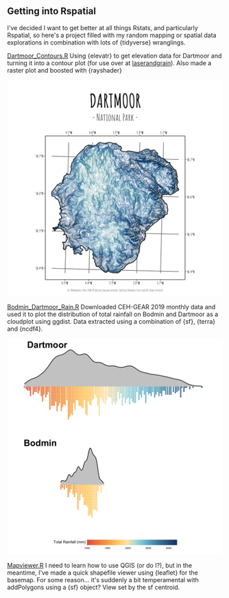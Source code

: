 ## Getting into Rspatial

I've decided I want to get better at all things Rstats, and particularly Rspatial, so here's a project filled with my random mapping or spatial data explorations in combination with lots of {tidyverse} wranglings.

[Dartmoor_Contours.R](Dartmoor_Contours.R)
Using {elevatr} to get elevation data for Dartmoor and turning it into a contour plot (for use over at [laserandgrain]). Also made a raster plot and boosted with {rayshader}

![Dartmoor_Conts](Figures/Dart_vect.png)

[Bodmin_Dartmoor_Rain.R](Bodmin_Dartmoor_Rain.R)
Downloaded CEH-GEAR 2019 monthly data and used it to plot the distribution of total rainfall on Bodmin and Dartmoor as a cloudplot using ggdist. Data extracted using a combination of {sf}, {terra} and {ncdf4}.

![Dartmoor_Conts](Figures/who_does_it_wetter.png)


[Mapviewer.R](Mapviewer.R)
I need to learn how to use QGIS (or do I?), but in the meantime, I've made a quick shapefile viewer using {leaflet} for the basemap. For some reason... it's suddenly a bit temperamental with addPolygons using a {sf} object? View set by the sf centroid.


[laserandgrain]: https://www.instagram.com/laserandgrain/

